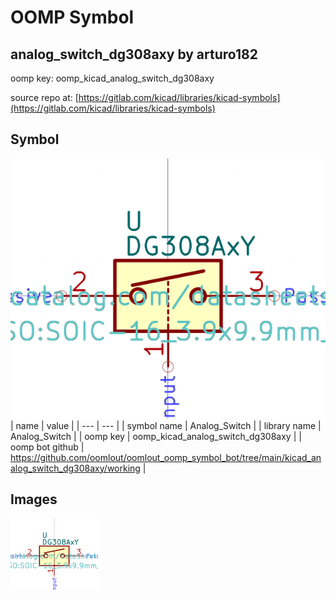 # OOMP Symbol  
## analog_switch_dg308axy  by arturo182  
  
oomp key: oomp_kicad_analog_switch_dg308axy  
  
source repo at: [https://gitlab.com/kicad/libraries/kicad-symbols](https://gitlab.com/kicad/libraries/kicad-symbols)  
## Symbol  
  
[![working.png](working_600.png)](working.png)  
| name | value | 
| --- | --- | 
| symbol name | Analog_Switch | 
| library name | Analog_Switch | 
| oomp key | oomp_kicad_analog_switch_dg308axy | 
| oomp bot github | https://github.com/oomlout/oomlout_oomp_symbol_bot/tree/main/kicad_analog_switch_dg308axy/working | 
## Images  
  
[![working.png](working_140.png)](working.png)  
